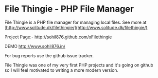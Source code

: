 # File Thingie - PHP File Manager
File Thingie is a PHP file manager for managing local files. See more at [http://www.solitude.dk/filethingie/](http://www.solitude.dk/filethingie/)

Project Page:-
http://sohil876.github.com/xFilethingie

DEMO
http://www.sohil876.in/

For bug reports use the github issue tracker.

File Thingie was one of my very first PHP projects and it's going on github so I will feel motivated to writing a more modern version.
